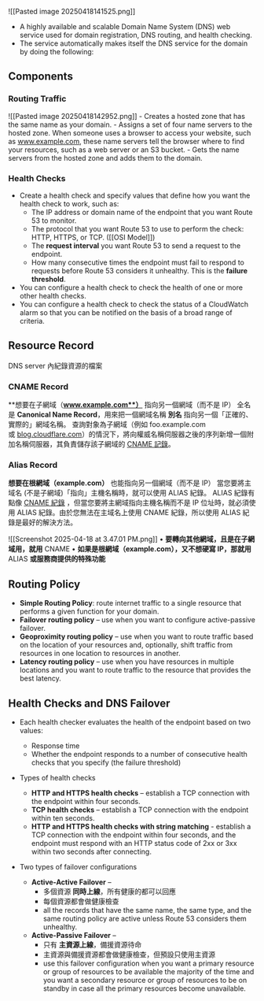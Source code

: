 
![[Pasted image 20250418141525.png]]

* A highly available and scalable Domain Name System (DNS) web service used for domain registration, DNS routing, and health checking.
* The service automatically makes itself the DNS service for the domain by doing the following:
## Components 
### Routing Traffic

![[Pasted image 20250418142952.png]]
	- Creates a hosted zone that has the same name as your domain.
	- Assigns a set of four name servers to the hosted zone. When someone uses a browser to access your website, such as www.example.com, these name servers tell the browser where to find your resources, such as a web server or an S3 bucket.
	- Gets the name servers from the hosted zone and adds them to the domain.

### Health Checks
- Create a health check and specify values that define how you want the health check to work, such as:
    - The IP address or domain name of the endpoint that you want Route 53 to monitor.
    - The protocol that you want Route 53 to use to perform the check: HTTP, HTTPS, or TCP. ([[OSI Model]])
    - The **request interval** you want Route 53 to send a request to the endpoint.
    - How many consecutive times the endpoint must fail to respond to requests before Route 53 considers it unhealthy. This is the **failure threshold**.
- You can configure a health check to check the health of one or more other health checks.
- You can configure a health check to check the status of a CloudWatch alarm so that you can be notified on the basis of a broad range of criteria.

## Resource Record
DNS server 內紀錄資源的檔案
### CNAME Record
**想要在子網域（**www.example.com**）** 指向另一個網域（而不是 IP）
全名是 **Canonical Name Record**，用來把一個網域名稱 **別名** 指向另一個「正確的、實際的」網域名稱。
查詢對象為子網域（例如 foo.example.com 或 [blog.cloudflare.com](https://blog.cloudflare.com/)）的情況下，將向權威名稱伺服器之後的序列新增一個附加名稱伺服器，其負責儲存該子網域的 [CNAME 記錄](https://www.cloudflare.com/learning/dns/dns-records/dns-cname-record/)。
### Alias Record 
**想要在根網域（**example.com**）** 也能指向另一個網域（而不是 IP）
當您要將主域名 (不是子網域)「指向」主機名稱時，就可以使用 ALIAS 紀錄。
ALIAS 紀錄有點像 [CNAME 紀錄](https://docs.gandi.net/zh-hant/domain_names/faq/record_types/cname_record.html#cname-records) ，但當您要將主網域指向主機名稱而不是 IP 位址時，就必須使用 ALIAS 紀錄。由於您無法在主域名上使用 CNAME 紀錄，所以使用 ALIAS 紀錄是最好的解決方法。

![[Screenshot 2025-04-18 at 3.47.01 PM.png]]
• **要轉向其他網域，且是在子網域用，就用** CNAME
• **如果是根網域（**example.com**），又不想硬寫 IP，那就用** ALIAS **或服務商提供的特殊功能**


## Routing Policy
* **Simple Routing Policy**: route internet traffic to a single resource that performs a given function for your domain.
*  **Failover routing policy** – use when you want to configure active-passive failover.
* **Geoproximity routing policy** – use when you want to route traffic based on the location of your resources and, optionally, shift traffic from resources in one location to resources in another.
* **Latency routing policy** – use when you have resources in multiple locations and you want to route traffic to the resource that provides the best latency.
##  **Health Checks and DNS Failover**
- Each health checker evaluates the health of the endpoint based on two values:
    - Response time
    - Whether the endpoint responds to a number of consecutive health checks that you specify (the failure threshold)
- Types of health checks
	- **HTTP and HTTPS health checks** –  establish a TCP connection with the endpoint within four seconds.
	- **TCP health checks** – establish a TCP connection with the endpoint within ten seconds.
	- **HTTP and HTTPS health checks with string matching** - establish a TCP connection with the endpoint within four seconds, and the endpoint must respond with an HTTP status code of 2xx or 3xx within two seconds after connecting.

- Two types of failover configurations
    - **Active-Active Failover** – 
	    - 多個資源 **同時上線**，所有健康的都可以回應
	    - 每個資源都會做健康檢查
	    - all the records that have the same name, the same type, and the same routing policy are active unless Route 53 considers them unhealthy. 
    - **Active-Passive Failover** – 
	    - 只有 **主資源上線**，備援資源待命
	    - 主資源與備援資源都會做健康檢查，但預設只使用主資源
	    - use this failover configuration when you want a primary resource or group of resources to be available the majority of the time and you want a secondary resource or group of resources to be on standby in case all the primary resources become unavailable. 